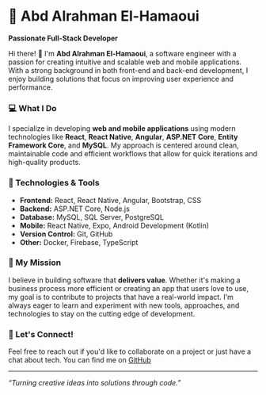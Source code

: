 # 🌟 Abd Alrahman El-Hamaoui  

**Passionate Full-Stack Developer**

Hi there! 👋 I'm **Abd Alrahman El-Hamaoui**, a software engineer with a passion for creating intuitive and scalable web and mobile applications. With a strong background in both front-end and back-end development, I enjoy building solutions that focus on improving user experience and performance.

### 💻 What I Do
I specialize in developing **web and mobile applications** using modern technologies like **React**, **React Native**, **Angular**, **ASP.NET Core**, **Entity Framework Core**, and **MySQL**. My approach is centered around clean, maintainable code and efficient workflows that allow for quick iterations and high-quality products.  

### 🔧 Technologies & Tools
- **Frontend:** React, React Native, Angular, Bootstrap, CSS
- **Backend:** ASP.NET Core, Node.js
- **Database:** MySQL, SQL Server, PostgreSQL
- **Mobile:** React Native, Expo, Android Development (Kotlin)
- **Version Control:** Git, GitHub
- **Other:** Docker, Firebase, TypeScript

### 🚀 My Mission
I believe in building software that **delivers value**. Whether it's making a business process more efficient or creating an app that users love to use, my goal is to contribute to projects that have a real-world impact. I'm always eager to learn and experiment with new tools, approaches, and technologies to stay on the cutting edge of development.

### 💬 Let's Connect!
Feel free to reach out if you'd like to collaborate on a project or just have a chat about tech. You can find me on [GitHub](https://github.com/karlof002)

---
*“Turning creative ideas into solutions through code.”*
